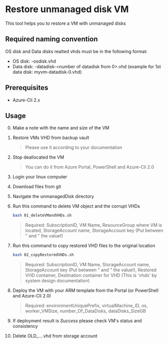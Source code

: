 # Restore unmanaged disk VM

This tool helps you to restore a VM with unmanaged disks

## Required naming convention
OS disk and Data disks realted vhds must be in the following format:
* OS disk:
	<vm name>-osdisk.vhd
* Data disk:
	<vm name>-datadisk-<number of datadisk from 0>.vhd 
	(example for 1st data disk: myvm-datadisk-0.vhd)

## Prerequisites
* Azure-Cli 2.x

## Usage
0. Make a note with the name and size of the VM
1. Restore VMs VHD from backup vault
	> Please use it according to your documentation
2. Stop deallocated the VM
	> You can do it from Azure Portal, PowerShell and Azure-Cli 2.0
3. Login your linux computer
4. Download files from git
5. Navigate the unmanagedDisk directory
6. Run this command to delete VM object and the corrupt VHDs 
	```bash
	bash 01_deleteVMandVHDs.sh 
	```

	> Required: SubscriptionID, VM Name, ResourceGroup where VM is located, StorageAccount name, StorageAccount key (Put between " and " the value!)
7. Run this command to copy restored VHD files to the original location
	```bash
	bash 02_copyRestoredVHDs.sh
	```
	> Required: SubscriptionID, VM Name, StorageAccount name, StorageAccount key (Put between " and " the value!), Restored VHD container, Destination container for VHD (This is 'vhds' by system design documentation)
8. Deploy the VM with your ARM template from the Portal (or PowerShell and Azure-Cli 2.0)
	> Required: environmentUniquePrefix, virtualMachine_ID, os, worker_VMSize, number_Of_DataDisks, dataDisks_SizeGB
9. If deployment result is *Success* please check VM's status and consistency
10. Delete OLD_<VM name>....vhd from storage account 